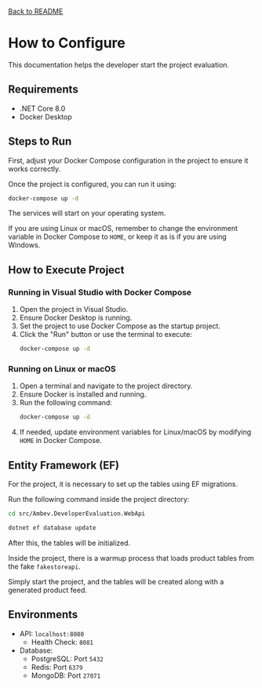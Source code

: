 [Back to README](../README.md)


# How to Configure

This documentation helps the developer start the project evaluation.

## Requirements

- .NET Core 8.0  
- Docker Desktop  

## Steps to Run

First, adjust your Docker Compose configuration in the project to ensure it works correctly.

Once the project is configured, you can run it using:
```sh
docker-compose up -d
```

The services will start on your operating system.

If you are using Linux or macOS, remember to change the environment variable in Docker Compose to `HOME`, or keep it as is if you are using Windows.

## How to Execute Project

### Running in Visual Studio with Docker Compose

1. Open the project in Visual Studio.
2. Ensure Docker Desktop is running.
3. Set the project to use Docker Compose as the startup project.
4. Click the "Run" button or use the terminal to execute:
   ```sh
   docker-compose up -d
   ```

### Running on Linux or macOS

1. Open a terminal and navigate to the project directory.
2. Ensure Docker is installed and running.
3. Run the following command:
   ```sh
   docker-compose up -d
   ```
4. If needed, update environment variables for Linux/macOS by modifying `HOME` in Docker Compose.

## Entity Framework (EF)

For the project, it is necessary to set up the tables using EF migrations.

Run the following command inside the project directory:
```sh
cd src/Ambev.DeveloperEvaluation.WebApi
```
```sh
dotnet ef database update
```

After this, the tables will be initialized.

Inside the project, there is a warmup process that loads product tables from the fake `fakestoreapi`.

Simply start the project, and the tables will be created along with a generated product feed.

## Environments

- API: `localhost:8080`
  - Health Check: `8081`
- Database:
  - PostgreSQL: Port `5432`
  - Redis: Port `6379`
  - MongoDB: Port `27071`


